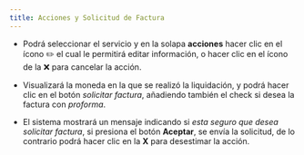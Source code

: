 ```yaml
---
title: Acciones y Solicitud de Factura
---
```


- Podrá seleccionar el servicio y en la solapa **acciones** hacer clic en el ícono ✏️ el cual le permitirá editar información, o hacer clic en el ícono de la ❌ para cancelar la acción.  

- Visualizará la moneda en la que se realizó la liquidación, y podrá hacer clic en el botón *solicitar factura*, añadiendo también el check si desea la factura con *proforma*.  

- El sistema mostrará un mensaje indicando si *esta seguro que desea solicitar factura*, si presiona el botón **Aceptar**, se envía la solicitud, de lo contrario podrá hacer clic en la **X** para desestimar la acción.  

<!-- ![Acciones y Solicitud de Factura](../../../static/img/reservas-online/mis-reservas/acciones-factura.png) -->
